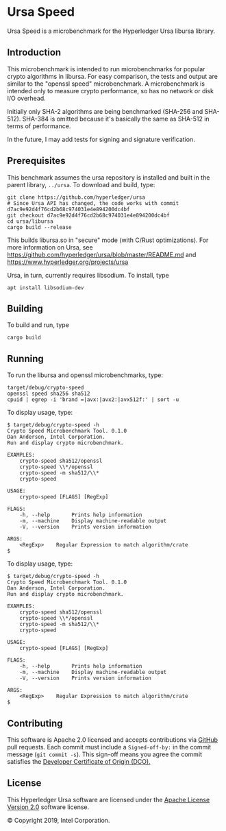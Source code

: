 # Ursa Speed
Ursa Speed is a microbenchmark for the Hyperledger Ursa libursa library.

## Introduction
This microbenchmark is intended to run microbenchmarks for popular crypto algorithms in libursa.
For easy comparison, the tests and output are similar to the "openssl speed" microbenchmark.
A microbenchmark is intended only to measure crypto performance, so has no network or disk I/O overhead.

Initially only SHA-2 algorithms are being benchmarked (SHA-256 and SHA-512).
SHA-384 is omitted because it's basically the same as SHA-512 in terms of performance.

In the future, I may add tests for signing and signature verification.

## Prerequisites
This benchmark assumes the ursa repository is installed and built in the parent library, `../ursa`. To download and build, type:
```
git clone https://github.com/hyperledger/ursa
# Since Ursa API has changed, the code works with commit d7ac9e92d4f76cd2b68c974031e4e894200dc4bf
git checkout d7ac9e92d4f76cd2b68c974031e4e894200dc4bf
cd ursa/libursa
cargo build --release
```
This builds libursa.so in "secure" mode (with C/Rust optimizations).
For more information on Ursa, see
https://github.com/hyperledger/ursa/blob/master/README.md
and
https://www.hyperledger.org/projects/ursa

Ursa, in turn, currently requires libsodium.  To install, type
```
apt install libsodium-dev
```


## Building

To build and run, type
```
cargo build
```

## Running

To run the libursa and openssl microbenchmarks, type:
```
target/debug/crypto-speed
openssl speed sha256 sha512
cpuid | egrep -i 'brand =|avx:|avx2:|avx512f:' | sort -u
```

To display usage, type:
```
$ target/debug/crypto-speed -h
Crypto Speed Microbenchmark Tool. 0.1.0
Dan Anderson, Intel Corporation.
Run and display crypto microbenchmark.

EXAMPLES:
    crypto-speed sha512/openssl
    crypto-speed \\*/openssl
    crypto-speed -m sha512/\\*
    crypto-speed

USAGE:
    crypto-speed [FLAGS] [RegExp]

FLAGS:
    -h, --help       Prints help information
    -m, --machine    Display machine-readable output
    -V, --version    Prints version information

ARGS:
    <RegExp>    Regular Expression to match algorithm/crate
$ 
```

To display usage, type:
```
$ target/debug/crypto-speed -h
Crypto Speed Microbenchmark Tool. 0.1.0
Dan Anderson, Intel Corporation.
Run and display crypto microbenchmark.

EXAMPLES:
    crypto-speed sha512/openssl
    crypto-speed \\*/openssl
    crypto-speed -m sha512/\\*
    crypto-speed

USAGE:
    crypto-speed [FLAGS] [RegExp]

FLAGS:
    -h, --help       Prints help information
    -m, --machine    Display machine-readable output
    -V, --version    Prints version information

ARGS:
    <RegExp>    Regular Expression to match algorithm/crate
$ 
```


## Contributing
This software is Apache 2.0 licensed and accepts contributions via
[GitHub](https://github.com/danintel/sawtooth-faq) pull requests.
Each commit must include a `Signed-off-by:` in the commit message (`git commit -s`). This sign-off means you agree the commit satisfies the [Developer Certificate of Origin (DCO).](https://developercertificate.org/)

## License
This Hyperledger Ursa software are licensed under the [Apache License Version 2.0](LICENSE) software license.

© Copyright 2019, Intel Corporation.

